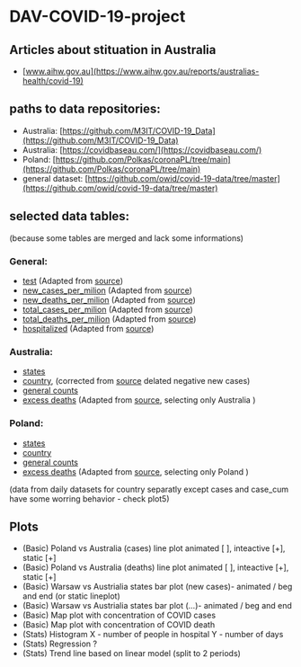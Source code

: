 # DAV-COVID-19-project

## Articles about stituation in Australia
* [www.aihw.gov.au](https://www.aihw.gov.au/reports/australias-health/covid-19)

## paths to data repositories:
* Australia: [https://github.com/M3IT/COVID-19_Data](https://github.com/M3IT/COVID-19_Data)
* Australia: [https://covidbaseau.com/](https://covidbaseau.com/)
* Poland: [https://github.com/Polkas/coronaPL/tree/main](https://github.com/Polkas/coronaPL/tree/main)
* general dataset: [https://github.com/owid/covid-19-data/tree/master](https://github.com/owid/covid-19-data/tree/master)
## selected data tables:
(because some tables are merged and lack some informations)

### General:
* [test](https://github.com/D4S1/DAV-COVID-19-project/blob/main/data/COVID_test.csv) \(Adapted from [source](https://github.com/owid/covid-19-data/blob/master/public/data/testing/covid-testing-all-observations.csv)\)
* [new_cases_per_milion](https://github.com/D4S1/DAV-COVID-19-project/blob/main/data/COVID_new_cases_per_milion.csv) \(Adapted from [source](https://github.com/owid/covid-19-data/blob/master/public/data/cases_deaths/new_cases_per_million.csv)\)
* [new_deaths_per_milion](https://github.com/D4S1/DAV-COVID-19-project/blob/main/data/COVID_new_deaths_per_milion.csv) \(Adapted from [source](https://github.com/owid/covid-19-data/blob/master/public/data/cases_deaths/new_deaths_per_million.csv)\)
* [total_cases_per_milion](https://github.com/D4S1/DAV-COVID-19-project/blob/main/data/COVID_total_cases_per_milion.csv) \(Adapted from [source](https://github.com/owid/covid-19-data/blob/master/public/data/cases_deaths/total_cases_per_million.csv)\)
* [total_deaths_per_milion](https://github.com/D4S1/DAV-COVID-19-project/blob/main/data/COVID_total_deaths_per_milion.csv) \(Adapted from [source](https://github.com/owid/covid-19-data/blob/master/public/data/cases_deaths/total_deaths_per_million.csv)\)
* [hospitalized](https://github.com/D4S1/DAV-COVID-19-project/blob/main/data/COVID_hospital.csv) \(Adapted from [source](https://github.com/owid/covid-19-data/blob/master/public/data/hospitalizations/covid-hospitalizations.csv)\)


### Australia:
* [states](https://github.com/M3IT/COVID-19_Data/blob/master/Data/COVID_AU_state.csv)
* [country](https://github.com/D4S1/DAV-COVID-19-project/blob/main/data/COVID_AU_national.csv), \(corrected from [source](https://github.com/M3IT/COVID-19_Data/blob/master/Data/COVID_AU_national.csv) delated negative new cases\)
* [general counts](https://github.com/owid/covid-19-data/blob/master/public/data/cases_deaths/full_data.csv)
* [excess deaths](https://github.com/D4S1/DAV-COVID-19-project/blob/main/data/COVID_AU_excess.csv) \(Adapted from [source](https://github.com/owid/covid-19-data/blob/master/public/data/excess_mortality/excess_mortality.csv), selecting only Australia \)
### Poland:
* [states](https://github.com/Polkas/coronaPL/blob/main/gov/data/pow_df_full.csv.gz)
* [country](https://github.com/Polkas/coronaPL/blob/main/gov/data/pow_df_full.csv.gz)
* [general counts](https://github.com/owid/covid-19-data/blob/master/public/data/cases_deaths/full_data.csv)
* [excess deaths](https://github.com/D4S1/DAV-COVID-19-project/blob/main/data/COVID_PL_excess.csv) \(Adapted from [source](https://github.com/owid/covid-19-data/blob/master/public/data/excess_mortality/excess_mortality.csv), selecting only Poland \)

(data from daily datasets for country separatly except cases and case_cum have some worring behavior - check plot5)

## Plots

- (Basic) Poland vs Australia (cases) line  plot animated \[ \], inteactive \[+\], static \[+\]
- (Basic) Poland vs Australia (deaths) line  plot animated \[ \], inteactive \[+\], static \[+\]
- (Basic) Warsaw vs Austrialia states bar plot (new cases)- animated / beg and end (or static lineplot)
- (Basic) Warsaw vs Austrialia states bar plot (...)- animated / beg and end 
- (Basic) Map plot with concentration of COVID cases
- (Basic) Map plot with concentration of COVID death
- (Stats) Histogram X  - number of people in hospital Y -  number of days
- (Stats) Regression ? 
- (Stats) Trend line based on linear model (split to 2 periods)
